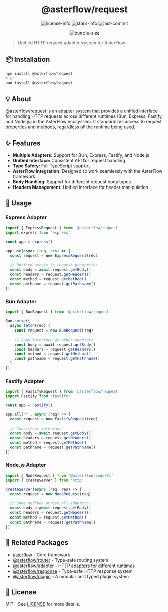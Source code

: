 <div align="center">

# @asterflow/request

![license-info](https://img.shields.io/github/license/AsterFlow/AsterFlow?style=for-the-badge&colorA=302D41&colorB=f9e2af&logoColor=f9e2af)
![stars-info](https://img.shields.io/github/stars/AsterFlow/AsterFlow?colorA=302D41&colorB=f9e2af&style=for-the-badge)
![last-commit](https://img.shields.io/github/last-commit/AsterFlow/AsterFlow?path=packages%2Frequest&style=for-the-badge&colorA=302D41&colorB=b4befe)

![bundle-size](https://img.shields.io/bundlejs/size/@asterflow/request?style=for-the-badge&colorA=302D41&colorB=3ac97b)

</div>

> Unified HTTP request adapter system for AsterFlow.

## 📦 Installation

```bash
npm install @asterflow/request
# or
bun install @asterflow/request
```

## 💡 About

@asterflow/request is an adapter system that provides a unified interface for handling HTTP requests across different runtimes (Bun, Express, Fastify, and Node.js) in the AsterFlow ecosystem. It standardizes access to request properties and methods, regardless of the runtime being used.

## ✨ Features

- **Multiple Adapters:** Support for Bun, Express, Fastify, and Node.js
- **Unified Interface:** Consistent API for request handling
- **Type Safety:** Full TypeScript support
- **AsterFlow Integration:** Designed to work seamlessly with the AsterFlow framework
- **Body Handling:** Support for different request body types
- **Headers Management:** Unified interface for header manipulation

## 🚀 Usage

### Express Adapter

```typescript
import { ExpressRequest } from '@asterflow/request'
import express from 'express'

const app = express()

app.use(async (req, res) => {
  const request = new ExpressRequest(req)
  
  // Unified access to request properties
  const body = await request.getBody()
  const headers = request.getHeaders()
  const method = request.getMethod()
  const pathname = request.getPathname()
})
```

### Bun Adapter

```typescript
import { BunRequest } from '@asterflow/request'

Bun.serve({
  async fetch(req) {
    const request = new BunRequest(req)
    
    // Same interface as other adapters
    const body = await request.getBody()
    const headers = request.getHeaders()
    const method = request.getMethod()
    const pathname = request.getPathname()
  }
})
```

### Fastify Adapter

```typescript
import { FastifyRequest } from '@asterflow/request'
import Fastify from 'fastify'

const app = Fastify()

app.all('*', async (req) => {
  const request = new FastifyRequest(req)
  
  // Consistent interface
  const body = await request.getBody()
  const headers = request.getHeaders()
  const method = request.getMethod()
  const pathname = request.getPathname()
})
```

### Node.js Adapter

```typescript
import { NodeRequest } from '@asterflow/request'
import { createServer } from 'http'

createServer(async (req, res) => {
  const request = new NodeRequest(req)
  
  // Same methods across all adapters
  const body = await request.getBody()
  const headers = request.getHeaders()
  const method = request.getMethod()
  const pathname = request.getPathname()
})
```

## 🔗 Related Packages

- [asterflow](https://www.npmjs.com/package/asterflow) - Core framework
- [@asterflow/router](https://www.npmjs.com/package/@asterflow/router) - Type-safe routing system
- [@asterflow/adapter](https://www.npmjs.com/package/@asterflow/adapter) - HTTP adapters for different runtimes
- [@asterflow/response](https://www.npmjs.com/package/@asterflow/response) - Type-safe HTTP response system
- [@asterflow/plugin](https://www.npmjs.com/package/@asterflow/plugin) - A modular and typed plugin system

## 📄 License

MIT - See [LICENSE](https://github.com/AsterFlow/AsterFlow/blob/main/LICENSE) for more details.
